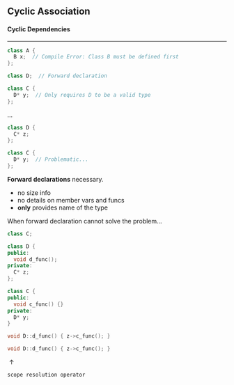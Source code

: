 ## Cyclic Association



#### Cyclic Dependencies

---

````cpp
class A {
  B x;  // Compile Error: Class B must be defined first
};
````

````cpp
class D;  // Forward declaration

class C {
  D* y;  // Only requires D to be a valid type
};
````

...

````cpp
class D {
  C* z;
};

class C {
  D* y;  // Problematic...
};
````

**Forward declarations** necessary.

* no size info
* no details on member vars and funcs
* **only** provides name of the type



When forward declaration cannot solve the problem...

````cpp
class C;

class D {
public:
  void d_func();
private:
  C* z;
};

class C {
public:
  void c_func() {}
private:
  D* y;
}

void D::d_func() { z->c_func(); }
````



````cpp
void D::d_func() { z->c_func(); }
````

​                ↑

`scope resolution operator`